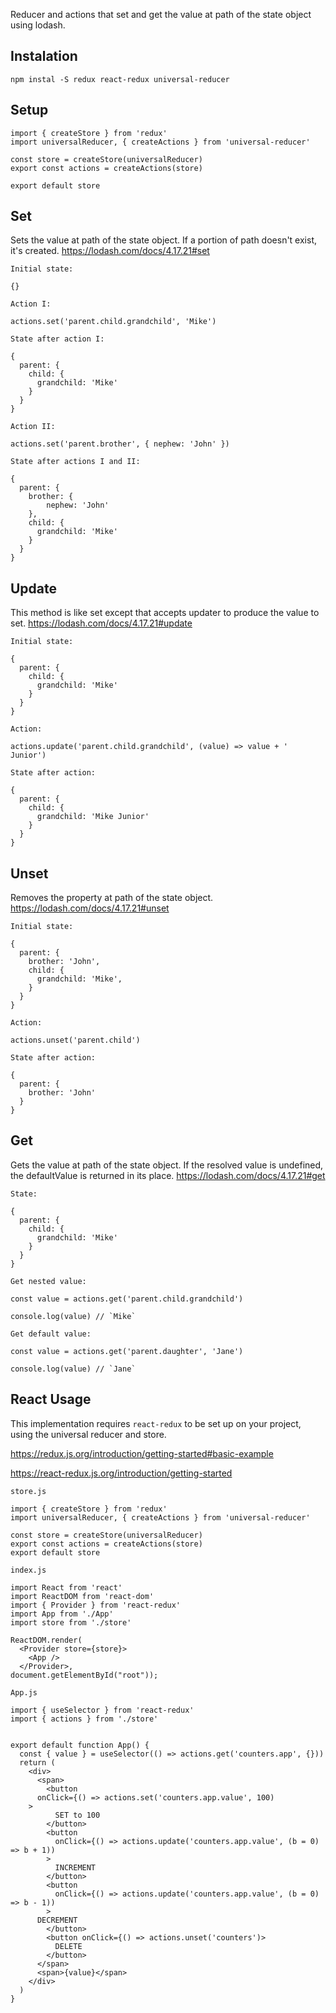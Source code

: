 Reducer and actions that set and get the value at path of the state object using lodash.

## Instalation

```
npm instal -S redux react-redux universal-reducer
```

## Setup

```
import { createStore } from 'redux'
import universalReducer, { createActions } from 'universal-reducer'

const store = createStore(universalReducer)
export const actions = createActions(store)

export default store
```

## Set

Sets the value at path of the state object. If a portion of path doesn't exist, it's created.
https://lodash.com/docs/4.17.21#set

`Initial state:`

```
{}
```

`Action I:`

```
actions.set('parent.child.grandchild', 'Mike')
```

`State after action I:`

```
{
  parent: {
    child: {
      grandchild: 'Mike'
    }
  }
}
```

`Action II:`

```
actions.set('parent.brother', { nephew: 'John' })
```

`State after actions I and II:`

```
{
  parent: {
    brother: {
        nephew: 'John'
    },
    child: {
      grandchild: 'Mike'
    }
  }
}
```

## Update

This method is like set except that accepts updater to produce the value to set.
https://lodash.com/docs/4.17.21#update

`Initial state:`

```
{
  parent: {
    child: {
      grandchild: 'Mike'
    }
  }
}
```

`Action:`

```
actions.update('parent.child.grandchild', (value) => value + ' Junior')
```

`State after action:`

```
{
  parent: {
    child: {
      grandchild: 'Mike Junior'
    }
  }
}
```

## Unset

Removes the property at path of the state object.
https://lodash.com/docs/4.17.21#unset

`Initial state:`

```
{
  parent: {
    brother: 'John',
    child: {
      grandchild: 'Mike',
    }
  }
}
```

`Action:`

```
actions.unset('parent.child')
```

`State after action:`

```
{
  parent: {
    brother: 'John'
  }
}
```

## Get

Gets the value at path of the state object. If the resolved value is undefined, the defaultValue is returned in its place.
https://lodash.com/docs/4.17.21#get

`State:`

```
{
  parent: {
    child: {
      grandchild: 'Mike'
    }
  }
}
```

`Get nested value:`

```
const value = actions.get('parent.child.grandchild')

console.log(value) // `Mike`
```

`Get default value:`

```
const value = actions.get('parent.daughter', 'Jane')

console.log(value) // `Jane`
```

## React Usage

This implementation requires `react-redux` to be set up on your project, using the universal reducer and store.

https://redux.js.org/introduction/getting-started#basic-example

https://react-redux.js.org/introduction/getting-started

`store.js`

```
import { createStore } from 'redux'
import universalReducer, { createActions } from 'universal-reducer'

const store = createStore(universalReducer)
export const actions = createActions(store)
export default store
```

`index.js`

```
import React from 'react'
import ReactDOM from 'react-dom'
import { Provider } from 'react-redux'
import App from './App'
import store from './store'

ReactDOM.render(
  <Provider store={store}>
    <App />
  </Provider>,
document.getElementById("root"));
```

`App.js`

```
import { useSelector } from 'react-redux'
import { actions } from './store'


export default function App() {
  const { value } = useSelector(() => actions.get('counters.app', {}))
  return (
    <div>
      <span>
        <button
	  onClick={() => actions.set('counters.app.value', 100)
	>
    	  SET to 100
    	</button>
    	<button
    	  onClick={() => actions.update('counters.app.value', (b = 0) => b + 1))
    	>
    	  INCREMENT
    	</button>
    	<button
    	  onClick={() => actions.update('counters.app.value', (b = 0) => b - 1))
    	>
	  DECREMENT
    	</button>
    	<button onClick={() => actions.unset('counters')>
    	  DELETE
    	</button>
      </span>
      <span>{value}</span>
    </div>
  )
}
```
